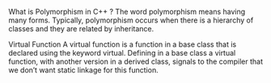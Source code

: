 What is Polymorphism in C++ ?
The word polymorphism means having many forms. Typically, polymorphism occurs when there is a hierarchy of classes and they are related by inheritance.

Virtual Function
A virtual function is a function in a base class that is declared using the keyword virtual.
Defining in a base class a virtual function, with another version in a derived class, signals to the compiler that we don’t want static linkage for this function.
